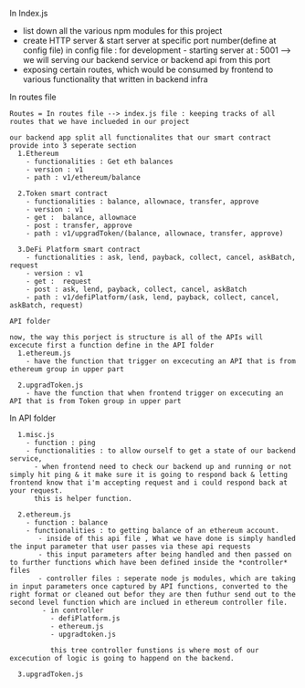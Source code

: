 In Index.js
  - list down all the various npm modules for this project 
  - create HTTP server & start server at specific port number(define at config file)
    in config file : for development - starting server at : 5001 --> we will serving our backend service or backend api from this port
  - exposing certain routes, which would be consumed by frontend to various functionality that written in backend infra

   In routes file

    Routes = In routes file --> index.js file : keeping tracks of all routes that we have inclueded in our project

    our backend app split all functionalites that our smart contract provide into 3 seperate section 
      1.Ethereum
        - functionalities : Get eth balances
        - version : v1
        - path : v1/ethereum/balance

      2.Token smart contract
        - functionalities : balance, allownace, transfer, approve
        - version : v1
        - get :  balance, allownace
        - post : transfer, approve
        - path : v1/upgradToken/(balance, allownace, transfer, approve)

      3.DeFi Platform smart contract
        - functionalities : ask, lend, payback, collect, cancel, askBatch, request
        - version : v1
        - get :  request
        - post : ask, lend, payback, collect, cancel, askBatch
        - path : v1/defiPlatform/(ask, lend, payback, collect, cancel, askBatch, request)

    API folder
    
    now, the way this porject is structure is all of the APIs will excecute first a function define in the API folder
      1.ethereum.js 
        - have the function that trigger on excecuting an API that is from ethereum group in upper part

      2.upgradToken.js
        - have the function that when frontend trigger on excecuting an API that is from Token group in upper part 
    
In API folder

      1.misc.js
        - function : ping
        - functionalities : to allow ourself to get a state of our backend service, 
          - when frontend need to check our backend up and running or not simply hit ping & it make sure it is going to respond back & letting frontend know that i'm accepting request and i could respond back at your request.
          this is helper function.

      2.ethereum.js 
        - function : balance
        - functionalities : to getting balance of an ethereum account. 
           - inside of this api file , What we have done is simply handled the input parameter that user passes via these api requests 
           - this input parameters after being handled and then passed on to further functions which have been defined inside the *controller* files
           - controller files : seperate node js modules, which are taking in input parameters once captured by API functions, converted to the right format or cleaned out befor they are then futhur send out to the second level function which are inclued in ethereum controller file.
            - in controller 
              - defiPlatform.js
              - ethereum.js
              - upgradtoken.js

              this tree controller funstions is where most of our excecution of logic is going to happend on the backend.
              
      3.upgradToken.js 